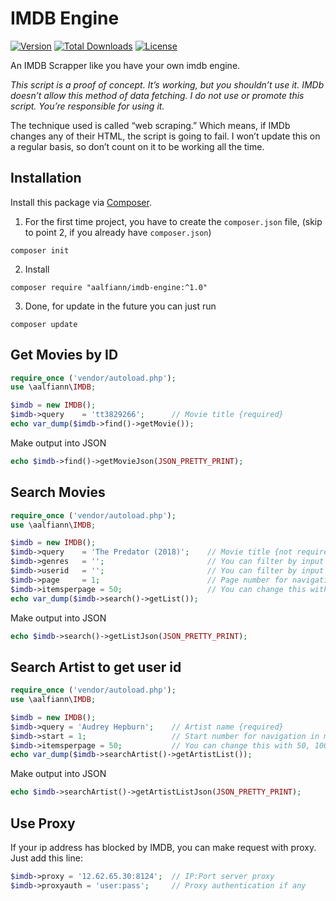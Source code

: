 # IMDB Engine

[![Version](https://img.shields.io/badge/dev-master-red.svg)](https://github.com/aalfiann/imdb-engine)
[![Total Downloads](https://poser.pugx.org/aalfiann/imdb-engine/downloads)](https://packagist.org/packages/aalfiann/imdb-engine)
[![License](https://poser.pugx.org/aalfiann/imdb-engine/license)](https://github.com/aalfiann/imdb-engine/blob/HEAD/LICENSE.md)

An IMDB Scrapper like you have your own imdb engine.

*This script is a proof of concept. It’s working, but you shouldn’t use it. IMDb doesn’t allow this method of data fetching. I do not use or promote this script. You’re responsible for using it.*

The technique used is called “web scraping.” Which means, if IMDb changes any of their HTML, the script is going to fail. I won’t update this on a regular basis, so don’t count on it to be working all the time.

## Installation

Install this package via [Composer](https://getcomposer.org/).

1. For the first time project, you have to create the `composer.json` file, (skip to point 2, if you already have `composer.json`)  
```
composer init
```

2. Install
```
composer require "aalfiann/imdb-engine:^1.0"
```

3. Done, for update in the future you can just run
```
composer update
```

## Get Movies by ID

```php
require_once ('vendor/autoload.php');
use \aalfiann\IMDB;

$imdb = new IMDB();
$imdb->query    = 'tt3829266';      // Movie title {required}
echo var_dump($imdb->find()->getMovie());
```

Make output into JSON
```php
echo $imdb->find()->getMovieJson(JSON_PRETTY_PRINT);
```

## Search Movies

```php
require_once ('vendor/autoload.php');
use \aalfiann\IMDB;

$imdb = new IMDB();
$imdb->query    = 'The Predator (2018)';    // Movie title {not required}. If blank then will show the new popular movies
$imdb->genres   = '';                       // You can filter by input multiple genres with commas separated
$imdb->userid   = '';                       // You can filter by input user id. Ex. Jackie Chan user id is >> nm0000329
$imdb->page     = 1;                        // Page number for navigation in many results.
$imdb->itemsperpage = 50;                   // You can change this with 50, 100 and 250. Default is 50.
echo var_dump($imdb->search()->getList());
```

Make output into JSON
```php
echo $imdb->search()->getListJson(JSON_PRETTY_PRINT);
```

## Search Artist to get user id

```php
require_once ('vendor/autoload.php');
use \aalfiann\IMDB;

$imdb = new IMDB();
$imdb->query = 'Audrey Hepburn';    // Artist name {required}
$imdb->start = 1;                   // Start number for navigation in many results. 
$imdb->itemsperpage = 50;           // You can change this with 50, 100 and 250. Default is 50.
echo var_dump($imdb->searchArtist()->getArtistList());
```

Make output into JSON
```php
echo $imdb->searchArtist()->getArtistListJson(JSON_PRETTY_PRINT);
```

## Use Proxy

If your ip address has blocked by IMDB, you can make request with proxy.  
Just add this line:
```php
$imdb->proxy = '12.62.65.30:8124';  // IP:Port server proxy
$imdb->proxyauth = 'user:pass';     // Proxy authentication if any
```